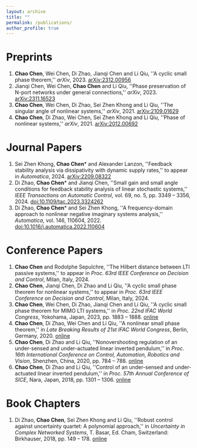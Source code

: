```yaml
---
layout: archive
title: ""
permalink: /publications/
author_profile: true
---
```


Preprints
======
1. **Chao Chen**, Wei Chen, Di Zhao, Jianqi Chen and Li Qiu, ''A cyclic small phase theorem,'' *arXiv*, 2023. [arXiv:2312.00956](https://arxiv.org/abs/2312.00956)
2. Jianqi Chen, Wei Chen, **Chao Chen** and Li Qiu, ''Phase preservation of N-port networks under general connections,'' *arXiv*, 2023. [arXiv:2311.16523](https://arxiv.org/abs/2311.16523)
3. **Chao Chen**, Wei Chen, Di Zhao, Sei Zhen Khong and Li Qiu, ''The singular angle of nonlinear systems,'' *arXiv*, 2021. [arXiv:2109.01629](https://arxiv.org/abs/2109.01629)
4. **Chao Chen**, Di Zhao, Wei Chen, Sei Zhen Khong and Li Qiu, ''Phase of nonlinear systems,'' *arXiv*, 2021. [arXiv:2012.00692](https://arxiv.org/abs/2012.00692)

Journal Papers
======
1. Sei Zhen Khong, **Chao Chen*** and Alexander Lanzon, ''Feedback stability analysis via dissipativity with dynamic supply rates,'' to appear in *Automatica*, 2024. [arXiv:2209.08322](https://arxiv.org/abs/2209.08322)
2. Di Zhao,  **Chao Chen*** and Jianqi Chen, ''Small gain and small angle conditions for feedback stability analysis of linear stochastic systems,'' *IEEE Transactions on Automatic Control*, vol. 69, no. 5, pp. 3349 – 3356, 2024. [doi:10.1109/tac.2023.3324262](https://doi.org/10.1109/tac.2023.3324262)
3. Di Zhao, **Chao Chen*** and Sei Zhen Khong, ''A frequency-domain approach to nonlinear negative imaginary systems analysis,'' *Automatica*, vol. 146, 110604, 2022. [doi:10.1016/j.automatica.2022.110604](https://doi.org/10.1016/j.automatica.2022.110604)


Conference Papers
======
1. **Chao Chen** and Rodolphe Sepulchre, ''The Hilbert distance between LTI passive systems,'' to appear in *Proc. 63rd IEEE Conference on Decision and Control*, Milan, Italy, 2024.
2. **Chao Chen**, Jianqi Chen, Di Zhao and Li Qiu, ''A cyclic small phase theorem for nonlinear systems,'' to appear in *Proc. 63rd IEEE Conference on Decision and Control*, Milan, Italy, 2024.
3. **Chao Chen**, Wei Chen, Di Zhao, Jianqi Chen and Li Qiu, ''A cyclic small phase theorem for MIMO LTI systems,'' in *Proc. 22nd IFAC World Congress*, Yokohama, Japan, 2023, pp. 1883 – 1888. [online](https://doi.org/10.1016/j.ifacol.2023.10.1906)
4. **Chao Chen**, Di Zhao, Wei Chen and Li Qiu, ''A nonlinear small phase theorem,'' in *Late Breaking Results of 21st IFAC World Congress*, Berlin, Germany, 2020. [online](https://ifatwww.et.uni-magdeburg.de/ifac2020/media/pdfs/4488.pdf)
5. **Chao Chen**, Di Zhao and Li Qiu, ''Nonovershooting regulation of an under-sensed and under-actuated linear inverted pendulum,'' in *Proc. 16th International Conference on Control, Automation, Robotics and Vision*, Shenzhen, China, 2020, pp. 784 – 788. [online](https://doi.org/10.1109/ICARCV50220.2020.9305461)
6. **Chao Chen**, Di Zhao and Li Qiu, ''Control of an under-sensed and under-actuated linear inverted pendulum,'' in *Proc. 57th Annual Conference of SICE*, Nara, Japan, 2018, pp. 1301 – 1306. [online](https://doi.org/10.23919/SICE.2018.8492573)

Book Chapters
======
1. Di Zhao, **Chao Chen**, Sei Zhen Khong and Li Qiu, ''Robust control against uncertainty quartet: A polynomial approach,'' in *Uncertainty in Complex Networked Systems*, T. Basar, Ed. Cham, Switzerland: Birkhauser, 2018, pp. 149 – 178. [online](https://doi.org/10.1007/978-3-030-04630-9_4)
